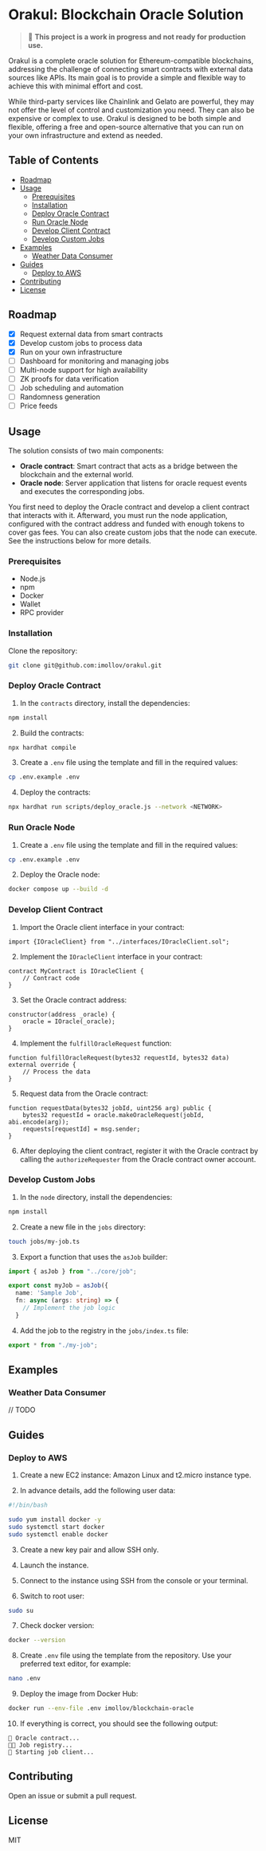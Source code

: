 # Orakul: Blockchain Oracle Solution

> 🚧 **This project is a work in progress and not ready for production use.**

Orakul is a complete oracle solution for Ethereum-compatible blockchains, addressing the challenge of connecting smart contracts with external data sources like APIs. Its main goal is to provide a simple and flexible way to achieve this with minimal effort and cost.

While third-party services like Chainlink and Gelato are powerful, they may not offer the level of control and customization you need. They can also be expensive or complex to use. Orakul is designed to be both simple and flexible, offering a free and open-source alternative that you can run on your own infrastructure and extend as needed.

## Table of Contents

- [Roadmap](#roadmap)
- [Usage](#usage)
  - [Prerequisites](#prerequisites)
  - [Installation](#installation)
  - [Deploy Oracle Contract](#deploy-oracle-contract)
  - [Run Oracle Node](#run-oracle-node)
  - [Develop Client Contract](#develop-client-contract)
  - [Develop Custom Jobs](#develop-custom-jobs)
- [Examples](#examples)
  - [Weather Data Consumer](#weather-data-consumer)
- [Guides](#guides)
  - [Deploy to AWS](#deploy-to-aws)
- [Contributing](#contributing)
- [License](#license)

## Roadmap

- [x] Request external data from smart contracts
- [x] Develop custom jobs to process data
- [x] Run on your own infrastructure
- [ ] Dashboard for monitoring and managing jobs
- [ ] Multi-node support for high availability
- [ ] ZK proofs for data verification
- [ ] Job scheduling and automation
- [ ] Randomness generation
- [ ] Price feeds

## Usage

The solution consists of two main components:

- **Oracle contract**: Smart contract that acts as a bridge between the blockchain and the external world.
- **Oracle node**: Server application that listens for oracle request events and executes the corresponding jobs.

You first need to deploy the Oracle contract and develop a client contract that interacts with it. Afterward, you must run the node application, configured with the contract address and funded with enough tokens to cover gas fees. You can also create custom jobs that the node can execute. See the instructions below for more details.

### Prerequisites

- Node.js
- npm
- Docker
- Wallet
- RPC provider

### Installation

Clone the repository:

```bash
git clone git@github.com:imollov/orakul.git
```

### Deploy Oracle Contract

1. In the `contracts` directory, install the dependencies:

```bash
npm install
```

2. Build the contracts:

```bash
npx hardhat compile
```

3. Create a `.env` file using the template and fill in the required values:

```bash
cp .env.example .env
```

4. Deploy the contracts:

```bash
npx hardhat run scripts/deploy_oracle.js --network <NETWORK>
```

### Run Oracle Node

1. Create a `.env` file using the template and fill in the required values:

```bash
cp .env.example .env
```

2. Deploy the Oracle node:

```bash
docker compose up --build -d
```

### Develop Client Contract

1. Import the Oracle client interface in your contract:

```solidity
import {IOracleClient} from "../interfaces/IOracleClient.sol";
```

2. Implement the `IOracleClient` interface in your contract:

```solidity
contract MyContract is IOracleClient {
    // Contract code
}
```

3. Set the Oracle contract address:

```solidity
constructor(address _oracle) {
    oracle = IOracle(_oracle);
}
```

4. Implement the `fulfillOracleRequest` function:

```solidity
function fulfillOracleRequest(bytes32 requestId, bytes32 data) external override {
    // Process the data
}
```

5. Request data from the Oracle contract:

```solidity
function requestData(bytes32 jobId, uint256 arg) public {
    bytes32 requestId = oracle.makeOracleRequest(jobId, abi.encode(arg));
    requests[requestId] = msg.sender;
}
```

6. After deploying the client contract, register it with the Oracle contract by calling the `authorizeRequester` from the Oracle contract owner account.

### Develop Custom Jobs

1. In the `node` directory, install the dependencies:

```bash
npm install
```

2. Create a new file in the `jobs` directory:

```bash
touch jobs/my-job.ts
```

3. Export a function that uses the `asJob` builder:

```typescript
import { asJob } from "../core/job";

export const myJob = asJob({
  name: 'Sample Job',
  fn: async (args: string) => {
    // Implement the job logic
  }
```

4. Add the job to the registry in the `jobs/index.ts` file:

```typescript
export * from "./my-job";
```

## Examples

### Weather Data Consumer

// TODO

## Guides

### Deploy to AWS

1. Create a new EC2 instance: Amazon Linux and t2.micro instance type.

2. In advance details, add the following user data:

```bash
#!/bin/bash

sudo yum install docker -y
sudo systemctl start docker
sudo systemctl enable docker
```

3. Create a new key pair and allow SSH only.

4. Launch the instance.

5. Connect to the instance using SSH from the console or your terminal.

6. Switch to root user:

```bash
sudo su
```

7. Check docker version:

```bash
docker --version
```

8. Create `.env` file using the template from the repository. Use your preferred text editor, for example:

```bash
nano .env
```

9. Deploy the image from Docker Hub:

```bash
docker run --env-file .env imollov/blockchain-oracle
```

10. If everything is correct, you should see the following output:

```
🔗 Oracle contract...
👷🏼 Job registry...
🚀 Starting job client...
```

## Contributing

Open an issue or submit a pull request.

## License

MIT

